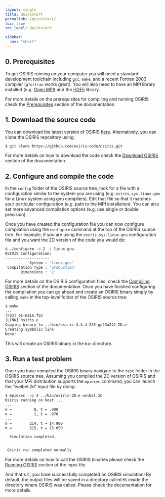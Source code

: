 ```yaml
---
layout: single
title: Quickstart
permalink: /quickstart/
toc: true
toc_label: Quickstart

sidebar:
  nav: "short"
---
```


## 0. Prerequisites

To get OSIRIS running on your computer you will need a standard development toolchain including `gcc`, `make`, and a recent Fortran 2003 compiler (`gfortran` works great). You will also need to have an MPI library installed (e.g. [Open MPI](https://www.open-mpi.org)) and the [HDF5](https://www.hdfgroup.org/solutions/hdf5/) library.

For more details on the prerequisites for compiling and running OSIRIS check the [Prerequisites](/documentation/prerequisites/) section of the documentation.

## 1. Download the source code

You can download the latest version of OSIRIS [here](https://latest.tar.gz2). Alternatively, you can clone the OSIRIS repository using:

```bash
$ git clone https://github.com/osiris-code/osiris.git
```

For more details on how to download the code check the [Download OSIRIS](/download/) section of the documentation.

## 2. Configure and compile the code

In the `config` folder of the OSIRIS source tree, look for a file with a configuration similar to the system you are using (e.g. `osiris_sys.linux.gnu` for a Linux system using gnu compilers). Edit that file so that it matches your particular configuration (e.g. path to the MPI installation). You can also set more advanced compilation options (e.g. use single or double precision).

Once you have created the configuration file you can now configure compilation using the `configure` command at the top of the OSIRIS source tree. For example, if you are using the `osiris_sys.linux.gnu` configuration file and you want the 2D version of the code you would do:

```bash
$ ./configure -d 2 -s linux.gnu
OSIRIS Configuration:
--------------------
           System : 'linux.gnu'
 Compilation Type : 'production'
       Dimensions : '2'
```

For more details on the OSIRIS configuration files, check the [Compiling OSIRIS](/documentation/compile) section of the documentation. Once you have finished configuring the compilation you can go ahead and create an OSIRIS binary simply by calling `make` in the top-level folder of the OSIRIS source tree:

```bash
$ make
...
[F03] os-main.f03
[LINK] osiris.e
Copying binary to ../bin/osiris-4.4.4-225-ga23a242-2D.e
Creating symbolic link
Done!
```

This will create an OSIRIS binary in the `bin` directory.

## 3. Run a test problem

Once you have compiled the OSIRIS binary navigate to the `test` folder in the OSIRIS source tree. Assuming you compiled the 2D version of OSIRIS and that your MPI distribution supports the `mpiexec` command, you can launch the "weibel.2d" input file by doing:

```bash
$ mpiexec -np 4 ../bin/osiris-2D.e weibel.2d
Osiris running on host ...
...
n =          0, t = .000
n =          1, t = .070
...
n =        214, t = 14.980
n =        215, t = 15.050

  Simulation completed.


 Osiris run completed normally
```

For more details on how to call the OSIRIS binaries please check the [Running OSIRIS](/documentation/run) section of the input file.

And that's it, you have successfully completed an OSIRIS simulation! By default, the output files will be saved in a directory called `MS` inside the directory where OSIRIS was called. Please check the documentation for more details.
